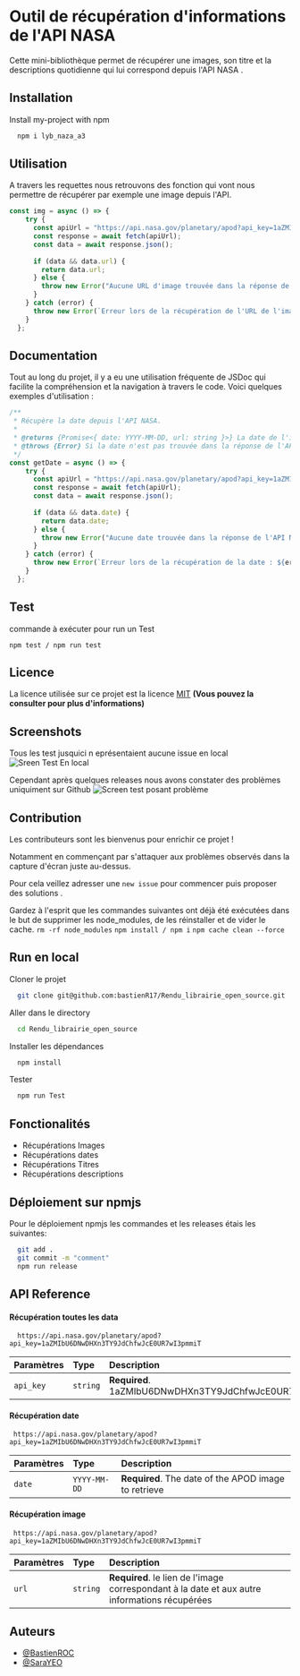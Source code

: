
# Outil de récupération d'informations de l'API NASA


Cette mini-bibliothèque permet de récupérer une images, son titre et la descriptions quotidienne qui lui correspond depuis l'API NASA .




## Installation

Install my-project with npm

```bash
  npm i lyb_naza_a3
```
    
## Utilisation
A travers les requettes nous retrouvons des fonction qui vont nous permettre de récupérer par exemple une image depuis l'API.
```js
const img = async () => {
    try {
      const apiUrl = "https://api.nasa.gov/planetary/apod?api_key=1aZMIbU6DNwDHXn3TY9JdChfwJcE0UR7wI3pmmiT";
      const response = await fetch(apiUrl);
      const data = await response.json();
  
      if (data && data.url) {
        return data.url;
      } else {
        throw new Error("Aucune URL d'image trouvée dans la réponse de l'API NASA");
      }
    } catch (error) {
      throw new Error(`Erreur lors de la récupération de l'URL de l'image : ${error.message}`);
    }
  };
  ```
## Documentation
Tout au long du projet, il y a eu une utilisation fréquente de JSDoc qui facilite la compréhension et la navigation à travers le code. Voici quelques exemples d'utilisation :    

```js
/**
 * Récupère la date depuis l'API NASA.
 *
 * @returns {Promise<{ date: YYYY-MM-DD, url: string }>} La date de l'image.
 * @throws {Error} Si la date n'est pas trouvée dans la réponse de l'API NASA.
 */
const getDate = async () => {
    try {
      const apiUrl = "https://api.nasa.gov/planetary/apod?api_key=1aZMIbU6DNwDHXn3TY9JdChfwJcE0UR7wI3pmmiT";
      const response = await fetch(apiUrl);
      const data = await response.json();
  
      if (data && data.date) {
        return data.date;
      } else {
        throw new Error("Aucune date trouvée dans la réponse de l'API NASA");
      }
    } catch (error) {
      throw new Error(`Erreur lors de la récupération de la date : ${error.message}`);
    }
  };
  ```



## Test
commande à exécuter pour run un Test
```
npm test / npm run test
```
## Licence
La licence utilisée sur ce projet est la licence [MIT](https://choosealicense.com/licenses/mit/)
**(Vous pouvez la consulter pour plus d'informations)**




## Screenshots
Tous les test jusquici n eprésentaient aucune issue en local 
![Sreen Test En local](https://i.ibb.co/jrs7WZB/Test-local.png)

Cependant après quelques releases nous avons constater des problèmes uniquiment sur Github 
![Screen test posant problème](https://i.ibb.co/k8JqKjL/Screenshot-2024-01-10-231625.png)


## Contribution

Les contributeurs sont les bienvenus pour enrichir ce projet !

Notamment en commençant par s'attaquer aux problèmes observés dans la capture d'écran juste au-dessus.

Pour cela veillez adresser une  `new issue` pour commencer puis proposer des solutions .

Gardez à l'esprit que les commandes suivantes ont déjà été exécutées dans le but de supprimer les node_modules, de les réinstaller et de vider le cache.
```rm -rf node_modules``` 
```npm install / npm i``` 
```npm cache clean --force``` 


## Run en local

Cloner le projet

```bash
  git clone git@github.com:bastienR17/Rendu_librairie_open_source.git
```

Aller dans le directory

```bash
  cd Rendu_librairie_open_source
```

Installer les dépendances

```bash
  npm install
```

Tester

```bash
  npm run Test
```


## Fonctionalités

- Récupérations Images
- Récupérations dates
- Récupérations Titres
- Récupérations descriptions


## Déploiement sur npmjs

Pour le déploiement npmjs les commandes et les releases étais les suivantes:

```bash
  git add .
  git commit -m "comment"
  npm run release
```


## API Reference

#### Récupération toutes les data

```http
  https://api.nasa.gov/planetary/apod?api_key=1aZMIbU6DNwDHXn3TY9JdChfwJcE0UR7wI3pmmiT
```

| Paramètres | Type     | Description                |
| :-------- | :------- | :------------------------- |
| `api_key` | `string` | **Required**. 1aZMIbU6DNwDHXn3TY9JdChfwJcE0UR7wI3pmmiT |

#### Récupération date

```http
 https://api.nasa.gov/planetary/apod?api_key=1aZMIbU6DNwDHXn3TY9JdChfwJcE0UR7wI3pmmiT
```

| Paramètres | Type     | Description                       |
| :-------- | :------- | :-------------------------------- |
| `date`      | `YYYY-MM-DD` | **Required**. The date of the APOD image to retrieve |

#### Récupération image

```http
 https://api.nasa.gov/planetary/apod?api_key=1aZMIbU6DNwDHXn3TY9JdChfwJcE0UR7wI3pmmiT
```

| Paramètres | Type     | Description                       |
| :-------- | :------- | :-------------------------------- |
| `url`      | `string` | **Required**. le lien de l'image correspondant à la date et aux autre informations récupérées |




## Auteurs

- [@BastienROC](https://github.com/bastienR17)
- [@SaraYEO](https://github.com/Sarayeo)

